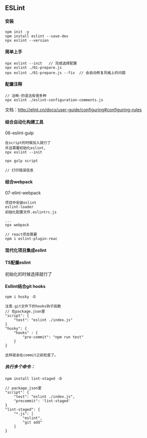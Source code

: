 ## ESLint

#### 安装

```
npm init -y
npm install eslint --save-dev
npx eslint --version
```

#### 简单上手

```
npx eslint --init   // 完成选择配置
npx eslint ./01-prepare.js
npx eslint ./01-prepare.js --fix  // 会自动修复风格上的问题

```

#### 配置注释

```
// 注释·的语法有很多种
npx eslint ./eslint-configuration-comments.js
```

文档：http://elint.cn/docs/user-guide/configuring#configuring-rules

#### 结合自动化构建工具

06-eslint-gulp

```
在script的时候加入就行了
并且需要初始化eslint, 
npx eslint --init

npx gulp script

// 打印错误信息
```

#### 结合webpack

07-elint-webpack

```
项目中安装eslint
eslint-loader
初始化配置文件.eslintrc.js

...
npx webpack

// react项目需要
npm i eslint-plugin-reac
```

#### 现代化项目集成eslint

#### TS配置eslint

初始化的时候选择就行了



#### Esllint结合git hooks

```
npm i husky -D

注意.git文件下的hooks钩子函数
// 在package.json里
"script": {
	"test": "eslint ./index.js"
}
"husky": {
	"hooks" : {
		"pre-commit": "npm run test"
	}
}

这样就会在commit之前检查了。
```



##### 执行多个命令：

```
npm install lint-staged -D

// package.json里
"script": {
	"test": "eslint ./index.js",
	"precommit": 'lint-staged'
}
"lint-staged": {
	"*.js": [
		"eslint",
		"git add"
	]
}
```

